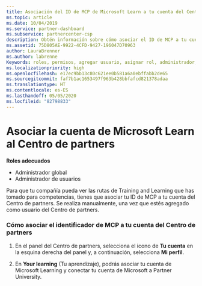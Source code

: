 ```yaml
---
title: Asociación del ID de MCP de Microsoft Learn a tu cuenta del Centro de partners | Centro de partners
ms.topic: article
ms.date: 10/04/2019
ms.service: partner-dashboard
ms.subservice: partnercenter-csp
description: Obtén información sobre cómo asociar el ID de MCP a tu cuenta del Centro de partners para que tu compañía pueda ver las rutas de Training and Learning que has tomado para competencias.
ms.assetid: 75D805AE-9922-4CFD-9427-196047D70963
author: LauraBrenner
ms.author: labrenne
Keywords: roles, permisos, agregar usuario, asignar rol, administrador, agente, ID de MCP, Microsoft Learn
ms.localizationpriority: high
ms.openlocfilehash: e17ec9bb13c80c621ee0b581a6a0ebffabb2de65
ms.sourcegitcommit: faf7b1ac1653497f963b428bbfafcd821378adaa
ms.translationtype: HT
ms.contentlocale: es-ES
ms.lasthandoff: 05/05/2020
ms.locfileid: "82798833"
---
```

# <a name="associate-your-microsoft-learn-account-in-partner-center"></a>Asociar la cuenta de Microsoft Learn al Centro de partners

**Roles adecuados**
-   Administrador global
-   Administrador de usuarios

Para que tu compañía pueda ver las rutas de Training and Learning que has tomado para competencias, tienes que asociar tu ID de MCP a tu cuenta del Centro de partners. Se realiza manualmente, una vez que estés agregado como usuario del Centro de partners.

### <a name="how-to-associate-your-mcp-id-to-your-partner-center-account"></a>Cómo asociar el identificador de MCP a tu cuenta del Centro de partners

1. En el panel del Centro de partners, selecciona el icono de **Tu cuenta** en la esquina derecha del panel y, a continuación, selecciona **Mi perfil**.

2. En **Your learning** (Tu aprendizaje), podrás asociar tu cuenta de Microsoft Learning y conectar tu cuenta de Microsoft a Partner University.
